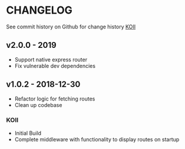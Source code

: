 # CHANGELOG

See commit history on Github for change history
[KOII](https://github.com/BolajiOlajide/koii)

## v2.0.0 - 2019

* Support native express router
* Fix vulnerable dev dependencies

## v1.0.2 - 2018-12-30

* Refactor logic for fetching routes
* Clean up codebase

### KOII

* Initial Build
* Complete middleware with functionality to display routes on startup
